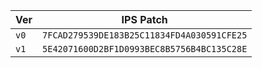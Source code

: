 
| Ver | IPS Patch |
| --- | --- |
| `v0` | `7FCAD279539DE183B25C11834FD4A030591CFE25` |
| `v1` | `5E42071600D2BF1D0993BEC8B5756B4BC135C28E` |